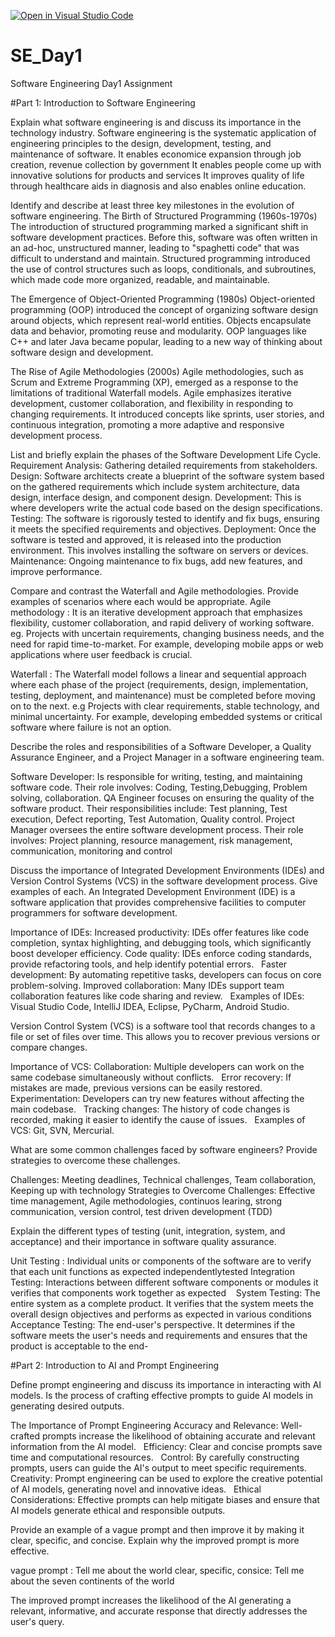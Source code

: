 [![Open in Visual Studio Code](https://classroom.github.com/assets/open-in-vscode-2e0aaae1b6195c2367325f4f02e2d04e9abb55f0b24a779b69b11b9e10269abc.svg)](https://classroom.github.com/online_ide?assignment_repo_id=15566659&assignment_repo_type=AssignmentRepo)
# SE_Day1
Software Engineering Day1 Assignment

#Part 1: Introduction to Software Engineering

Explain what software engineering is and discuss its importance in the technology industry.
Software engineering is the systematic application of engineering principles to the design, development, testing, and maintenance of software.
It enables economice expansion through job creation, revenue collection by government
It enables people come up with innovative solutions for products and services
It improves quality of life through healthcare  aids in diagnosis and also enables online education.

Identify and describe at least three key milestones in the evolution of software engineering.
The Birth of Structured Programming (1960s-1970s)
The introduction of structured programming marked a significant shift in software development practices. Before this, software was often written in an ad-hoc, unstructured manner, leading to "spaghetti code" that was difficult to understand and maintain. Structured programming introduced the use of control structures such as loops, conditionals, and subroutines, which made code more organized, readable, and maintainable.

The Emergence of Object-Oriented Programming (1980s)
 Object-oriented programming (OOP) introduced the concept of organizing software design around objects, which represent real-world entities. Objects encapsulate data and behavior, promoting reuse and modularity. OOP languages like C++ and later Java became popular, leading to a new way of thinking about software design and development.
 
The Rise of Agile Methodologies (2000s)
Agile methodologies, such as Scrum and Extreme Programming (XP), emerged as a response to the limitations of traditional Waterfall models. Agile emphasizes iterative development, customer collaboration, and flexibility in responding to changing requirements. It introduced concepts like sprints, user stories, and continuous integration, promoting a more adaptive and responsive development process.

List and briefly explain the phases of the Software Development Life Cycle.
Requirement Analysis: Gathering detailed requirements from stakeholders.
Design: Software architects create a blueprint of the software system based on the gathered requirements which include system architecture, data design, interface design, and component design.
Development: This is where developers write the actual code based on the design specifications. 
Testing: The software is rigorously tested to identify and fix bugs, ensuring it meets the specified requirements and objectives.
Deployment: Once the software is tested and approved, it is released into the production environment. This involves installing the software on servers or devices.
Maintenance: Ongoing maintenance to fix bugs, add new features, and improve performance.

Compare and contrast the Waterfall and Agile methodologies. Provide examples of scenarios where each would be appropriate.
Agile methodology : 
It is an iterative development approach that emphasizes flexibility, customer collaboration, and rapid delivery of working software. eg. Projects with uncertain requirements, changing business needs, and the need for rapid time-to-market. For example, developing mobile apps or web applications where user feedback is crucial.

Waterfall :  The Waterfall model follows a linear and sequential approach where each phase of the project (requirements, design, implementation, testing, deployment, and maintenance) must be completed before moving on to the next. e.g  Projects with clear requirements, stable technology, and minimal uncertainty. For example, developing embedded systems or critical software where failure is not an option.

Describe the roles and responsibilities of a Software Developer, a Quality Assurance Engineer, and a Project Manager in a software engineering team.

Software Developer: Is responsible for writing, testing, and maintaining software code. Their role involves: Coding, Testing,Debugging, Problem solving, collaboration.
QA Engineer focuses on ensuring the quality of the software product. Their responsibilities include: Test planning, Test execution, Defect reporting, Test Automation, Quality control.
Project Manager oversees the entire software development process. Their role involves: Project planning, resource management, risk management, communication, monitoring and control

Discuss the importance of Integrated Development Environments (IDEs) and Version Control Systems (VCS) in the software development process. Give examples of each.
An Integrated Development Environment (IDE) is a software application that provides comprehensive facilities to computer programmers for software development.

Importance of IDEs:
Increased productivity: IDEs offer features like code completion, syntax highlighting, and debugging tools, which significantly boost developer efficiency.
Code quality: IDEs enforce coding standards, provide refactoring tools, and help identify potential errors.   
Faster development: By automating repetitive tasks, developers can focus on core problem-solving.
Improved collaboration: Many IDEs support team collaboration features like code sharing and review.   
Examples of IDEs: Visual Studio Code, IntelliJ IDEA, Eclipse, PyCharm, Android Studio.   

Version Control System (VCS) is a software tool that records changes to a file or set of files over time. This allows you to recover previous versions or compare changes.   

Importance of VCS:
Collaboration: Multiple developers can work on the same codebase simultaneously without conflicts.   
Error recovery: If mistakes are made, previous versions can be easily restored.   
Experimentation: Developers can try new features without affecting the main codebase.   
Tracking changes: The history of code changes is recorded, making it easier to identify the cause of issues.   
Examples of VCS: Git, SVN, Mercurial.   

What are some common challenges faced by software engineers? Provide strategies to overcome these challenges.

Challenges: Meeting deadlines, Technical challenges, Team collaboration, Keeping up with technology
Strategies to Overcome Challenges: Effective time management, Agile methodologies, continuos learing, strong communication, version control, test driven development (TDD)

Explain the different types of testing (unit, integration, system, and acceptance) and their importance in software quality assurance.

Unit Testing : Individual units or components of the software are to verify that each unit functions as expected independentlytested 
Integration Testing: Interactions between different software components or modules it verifies that components work together as expected    
System Testing: The entire system as a complete product. It verifies that the system meets the overall design objectives and performs as expected in various conditions
Acceptance Testing: The end-user's perspective. It determines if the software meets the user's needs and requirements and ensures that the product is acceptable to the end- 


#Part 2: Introduction to AI and Prompt Engineering


Define prompt engineering and discuss its importance in interacting with AI models.
Is the process of crafting effective prompts to guide AI models in generating desired outputs.

The Importance of Prompt Engineering
Accuracy and Relevance: Well-crafted prompts increase the likelihood of obtaining accurate and relevant information from the AI model.   
Efficiency: Clear and concise prompts save time and computational resources.   
Control: By carefully constructing prompts, users can guide the AI's output to meet specific requirements.   
Creativity: Prompt engineering can be used to explore the creative potential of AI models, generating novel and innovative ideas.   
Ethical Considerations: Effective prompts can help mitigate biases and ensure that AI models generate ethical and responsible outputs.


Provide an example of a vague prompt and then improve it by making it clear, specific, and concise. Explain why the improved prompt is more effective.

vague prompt : Tell me about the world
clear, specific, consice: Tell me about the seven continents of the world

The improved prompt increases the likelihood of the AI generating a relevant, informative, and accurate response that directly addresses the user's query.



